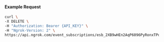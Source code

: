 <!-- Code generated for API Clients. DO NOT EDIT. -->

#### Example Request

```bash
curl \
-X DELETE \
-H "Authorization: Bearer {API_KEY}" \
-H "Ngrok-Version: 2" \
https://api.ngrok.com/event_subscriptions/esb_2XB9wHEn2AqP6096PyRonxTPofC/sources/ip_policy_updated.v0
```
